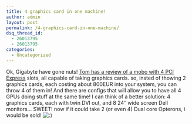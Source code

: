 ```yaml
---
title: 4 graphics card in one machine!
author: admin
layout: post
permalink: /4-graphics-card-in-one-machine/
dsq_thread_id:
  - 26013795
  - 26013795
categories:
  - Uncategorized
---
```

Ok, Gigabyte have gone nuts! [Tom has a review of a mobo with 4 PCI Express][1] slots, all capable of taking graphics cards. so, insted of thowing 2 graphics cards, each costing about 800EUR into your system, you can throw 4 of them in! And there are configs that will allow you to have all 4 GPUs doing stuff at the same time! I can think of a better solution: 4 graphics cards, each with twin DVI out, and 8 24&#8243; wide screen Dell monitors&#8230; SWEET! now if it could take 2 (or even 4) Dual core Opterons, i would be sold! <img src="http://blog.lotas-smartman.net/wp-includes/images/smilies/icon_smile.gif" alt=":)" class="wp-smiley" />

 [1]: http://www.tomshardware.com/motherboard/20051004/index.html